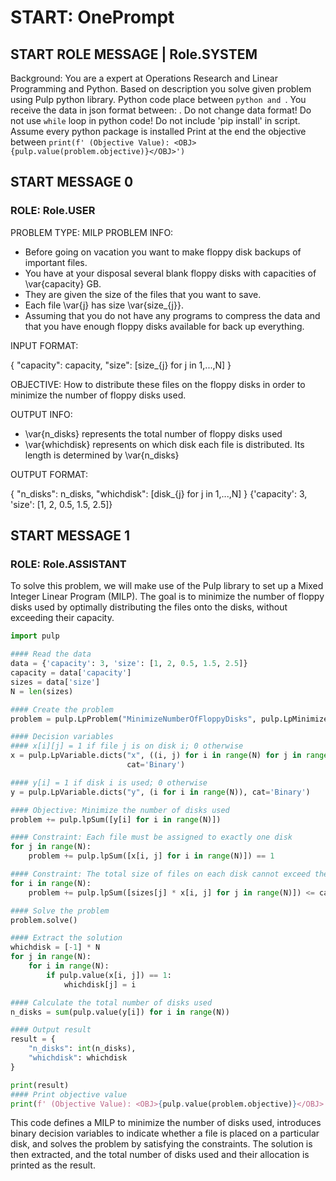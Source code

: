 # START: OnePrompt 
## START ROLE MESSAGE | Role.SYSTEM 
Background: You are a expert at Operations Research and Linear Programming and Python. Based on description you solve given problem using Pulp python library. Python code place between ```python and ```. You receive the data in json format between: <DATA></DATA>. Do not change data format! Do not use `while` loop in python code! Do not include 'pip install' in script. Assume every python package is installed Print at the end the objective between <OBJ></OBJ> `print(f' (Objective Value): <OBJ>{pulp.value(problem.objective)}</OBJ>')`  
## START MESSAGE 0 
### ROLE: Role.USER
<DESCRIPTION>
PROBLEM TYPE: MILP
PROBLEM INFO:

- Before going on vacation you want to make floppy disk backups of important files. 
- You have at your disposal several blank floppy disks with capacities of \var{capacity} GB. 
- They are given the size of the files that you want to save.
- Each file \var{j} has size \var{size_{j}}.
- Assuming that you do not have any programs to compress the data and that you have enough floppy disks available for back up everything.

INPUT FORMAT:

{
	"capacity": capacity,
	"size": [size_{j} for j in 1,...,N]
}

OBJECTIVE: How to distribute these files on the floppy disks in order to minimize the number of floppy disks used.

OUTPUT INFO:

- \var{n_disks} represents the total number of floppy disks used
- \var{whichdisk} represents on which disk each file is distributed. Its length is determined by \var{n_disks}

OUTPUT FORMAT:

{
	"n_disks": n_disks,
	"whichdisk": [disk_{j} for j in 1,...,N]
}
</DESCRIPTION>
<DATA>
{'capacity': 3, 'size': [1, 2, 0.5, 1.5, 2.5]}</DATA>


## START MESSAGE 1 
### ROLE: Role.ASSISTANT
To solve this problem, we will make use of the Pulp library to set up a Mixed Integer Linear Program (MILP). The goal is to minimize the number of floppy disks used by optimally distributing the files onto the disks, without exceeding their capacity.

```python
import pulp

#### Read the data
data = {'capacity': 3, 'size': [1, 2, 0.5, 1.5, 2.5]}
capacity = data['capacity']
sizes = data['size']
N = len(sizes)

#### Create the problem
problem = pulp.LpProblem("MinimizeNumberOfFloppyDisks", pulp.LpMinimize)

#### Decision variables
#### x[i][j] = 1 if file j is on disk i; 0 otherwise
x = pulp.LpVariable.dicts("x", ((i, j) for i in range(N) for j in range(N)),
                          cat='Binary')

#### y[i] = 1 if disk i is used; 0 otherwise
y = pulp.LpVariable.dicts("y", (i for i in range(N)), cat='Binary')

#### Objective: Minimize the number of disks used
problem += pulp.lpSum([y[i] for i in range(N)])

#### Constraint: Each file must be assigned to exactly one disk
for j in range(N):
    problem += pulp.lpSum([x[i, j] for i in range(N)]) == 1

#### Constraint: The total size of files on each disk cannot exceed the capacity
for i in range(N):
    problem += pulp.lpSum([sizes[j] * x[i, j] for j in range(N)]) <= capacity * y[i]

#### Solve the problem
problem.solve()

#### Extract the solution
whichdisk = [-1] * N
for j in range(N):
    for i in range(N):
        if pulp.value(x[i, j]) == 1:
            whichdisk[j] = i

#### Calculate the total number of disks used
n_disks = sum(pulp.value(y[i]) for i in range(N))

#### Output result
result = {
    "n_disks": int(n_disks),
    "whichdisk": whichdisk
}

print(result)
#### Print objective value
print(f' (Objective Value): <OBJ>{pulp.value(problem.objective)}</OBJ>')
```

This code defines a MILP to minimize the number of disks used, introduces binary decision variables to indicate whether a file is placed on a particular disk, and solves the problem by satisfying the constraints. The solution is then extracted, and the total number of disks used and their allocation is printed as the result.

